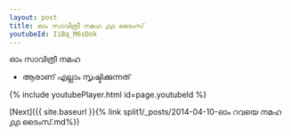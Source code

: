 ```yaml
---
layout: post
title: ഓം സാവിത്രീ നമഹ ൧൧ ടൈംസ്
youtubeId: IiBq_M6sDok
---
```

 
 
 ഓം സാവിത്രീ നമഹ 
 
 -  ആരാണ് എല്ലാം സൃഷ്ടിക്കുന്നത് 
 
  
 
  
 
 
 
 
 
 


{% include youtubePlayer.html id=page.youtubeId %}
 
[Next]({{ site.baseurl }}{% link  split1/_posts/2014-04-10-ഓം റവയെ നമഹ ൧൧ ടൈംസ്.md%})
 
